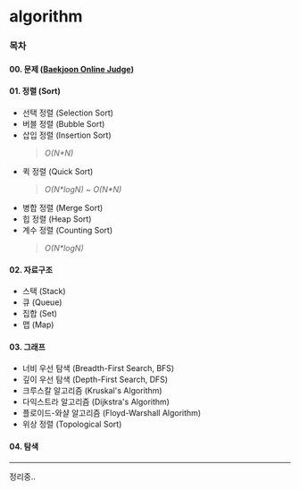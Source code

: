 # algorithm

### 목차

#### 00. 문제 ([Baekjoon Online Judge](https://www.acmicpc.net))

#### 01. 정렬 (Sort)

* 선택 정렬 (Selection Sort)
* 버블 정렬 (Bubble Sort)
* 삽입 정렬 (Insertion Sort)
    > *O(N\*N)*
* 퀵 정렬 (Quick Sort)
    > *O(N\*logN) \~ O(N\*N)*
* 병합 정렬 (Merge Sort)
* 힙 정렬 (Heap Sort)
* 계수 정렬 (Counting Sort)
    > *O(N\*logN)*

#### 02. 자료구조

* 스택 (Stack)
* 큐 (Queue)
* 집합 (Set)
* 맵 (Map)

#### 03. 그래프

* 너비 우선 탐색 (Breadth-First Search, BFS)
* 깊이 우선 탐색 (Depth-First Search, DFS)
* 크루스칼 알고리즘 (Kruskal's Algorithm)
* 다익스트라 알고리즘 (Dijkstra's Algorithm)
* 플로이드-와샬 알고리즘 (Floyd-Warshall Algorithm)
* 위상 정렬 (Topological Sort)

#### 04. 탐색

---
정리중..
